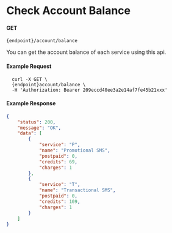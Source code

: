 # Check Account Balance

#### GET
```
{endpoint}/account/balance
```

You can get the account balance of each service using this api.

#### Example Request

```curl
  curl -X GET \
  {endpoint}account/balance \
  -H 'Authorization: Bearer 209eccd40ee3a2e14af7fe45b21xxx'
```

#### Example Response

```json
{
    "status": 200,
    "message": "OK",
    "data": [
        {
            "service": "P",
            "name": "Promotional SMS",
            "postpaid": 0,
            "credits": 69,
            "charges": 1
        },
        {
            "service": "T",
            "name": "Transactional SMS",
            "postpaid": 0,
            "credits": 109,
            "charges": 1
        }
    ]
}
```